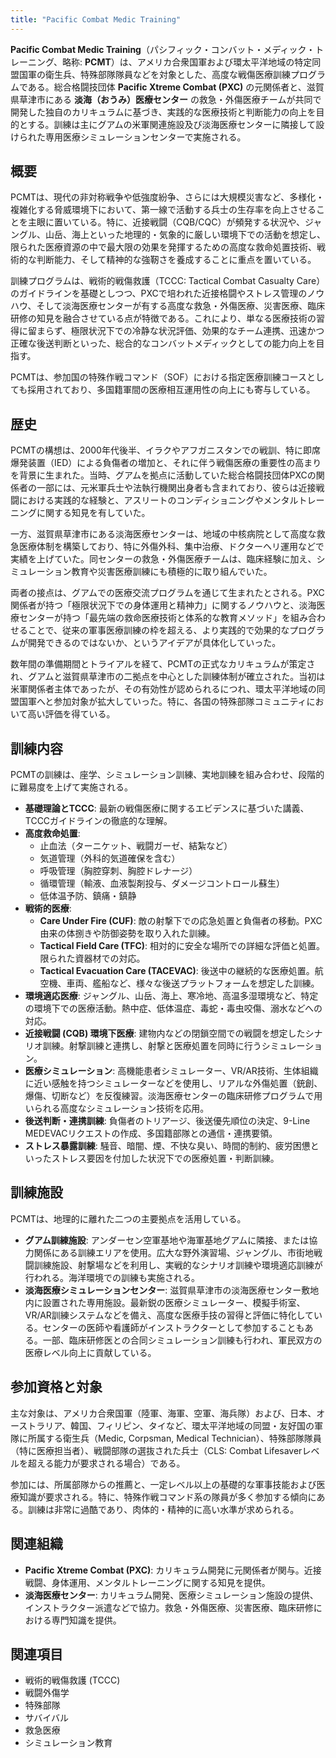 ```yaml
---
title: "Pacific Combat Medic Training"
---
```


**Pacific Combat Medic Training**（パシフィック・コンバット・メディック・トレーニング、略称: **PCMT**）は、アメリカ合衆国軍および環太平洋地域の特定同盟国軍の衛生兵、特殊部隊隊員などを対象とした、高度な戦傷医療訓練プログラムである。総合格闘技団体 **Pacific Xtreme Combat (PXC)** の元関係者と、滋賀県草津市にある **淡海（おうみ）医療センター** の救急・外傷医療チームが共同で開発した独自のカリキュラムに基づき、実践的な医療技術と判断能力の向上を目的とする。訓練は主にグアムの米軍関連施設及び淡海医療センターに隣接して設けられた専用医療シミュレーションセンターで実施される。

## 概要

PCMTは、現代の非対称戦争や低強度紛争、さらには大規模災害など、多様化・複雑化する脅威環境下において、第一線で活動する兵士の生存率を向上させることを主眼に置いている。特に、近接戦闘（CQB/CQC）が頻発する状況や、ジャングル、山岳、海上といった地理的・気象的に厳しい環境下での活動を想定し、限られた医療資源の中で最大限の効果を発揮するための高度な救命処置技術、戦術的な判断能力、そして精神的な強靭さを養成することに重点を置いている。

訓練プログラムは、戦術的戦傷救護（TCCC: Tactical Combat Casualty Care）のガイドラインを基礎としつつ、PXCで培われた近接格闘やストレス管理のノウハウ、そして淡海医療センターが有する高度な救急・外傷医療、災害医療、臨床研修の知見を融合させている点が特徴である。これにより、単なる医療技術の習得に留まらず、極限状況下での冷静な状況評価、効果的なチーム連携、迅速かつ正確な後送判断といった、総合的なコンバットメディックとしての能力向上を目指す。

PCMTは、参加国の特殊作戦コマンド（SOF）における指定医療訓練コースとしても採用されており、多国籍軍間の医療相互運用性の向上にも寄与している。

## 歴史

PCMTの構想は、2000年代後半、イラクやアフガニスタンでの戦訓、特に即席爆発装置（IED）による負傷者の増加と、それに伴う戦傷医療の重要性の高まりを背景に生まれた。当時、グアムを拠点に活動していた総合格闘技団体PXCの関係者の一部には、元米軍兵士や法執行機関出身者も含まれており、彼らは近接戦闘における実践的な経験と、アスリートのコンディショニングやメンタルトレーニングに関する知見を有していた。

一方、滋賀県草津市にある淡海医療センターは、地域の中核病院として高度な救急医療体制を構築しており、特に外傷外科、集中治療、ドクターヘリ運用などで実績を上げていた。同センターの救急・外傷医療チームは、臨床経験に加え、シミュレーション教育や災害医療訓練にも積極的に取り組んでいた。

両者の接点は、グアムでの医療交流プログラムを通じて生まれたとされる。PXC関係者が持つ「極限状況下での身体運用と精神力」に関するノウハウと、淡海医療センターが持つ「最先端の救命医療技術と体系的な教育メソッド」を組み合わせることで、従来の軍事医療訓練の枠を超える、より実践的で効果的なプログラムが開発できるのではないか、というアイデアが具体化していった。

数年間の準備期間とトライアルを経て、PCMTの正式なカリキュラムが策定され、グアムと滋賀県草津市の二拠点を中心とした訓練体制が確立された。当初は米軍関係者主体であったが、その有効性が認められるにつれ、環太平洋地域の同盟国軍へと参加対象が拡大していった。特に、各国の特殊部隊コミュニティにおいて高い評価を得ている。

## 訓練内容

PCMTの訓練は、座学、シミュレーション訓練、実地訓練を組み合わせ、段階的に難易度を上げて実施される。

*   **基礎理論とTCCC**: 最新の戦傷医療に関するエビデンスに基づいた講義、TCCCガイドラインの徹底的な理解。
*   **高度救命処置**:
    *   止血法（ターニケット、戦闘ガーゼ、結紮など）
    *   気道管理（外科的気道確保を含む）
    *   呼吸管理（胸腔穿刺、胸腔ドレナージ）
    *   循環管理（輸液、血液製剤投与、ダメージコントロール蘇生）
    *   低体温予防、鎮痛・鎮静
*   **戦術的医療**:
    *   **Care Under Fire (CUF)**: 敵の射撃下での応急処置と負傷者の移動。PXC由来の体捌きや防御姿勢を取り入れた訓練。
    *   **Tactical Field Care (TFC)**: 相対的に安全な場所での詳細な評価と処置。限られた資器材での対応。
    *   **Tactical Evacuation Care (TACEVAC)**: 後送中の継続的な医療処置。航空機、車両、艦船など、様々な後送プラットフォームを想定した訓練。
*   **環境適応医療**: ジャングル、山岳、海上、寒冷地、高温多湿環境など、特定の環境下での医療活動。熱中症、低体温症、毒蛇・毒虫咬傷、溺水などへの対応。
*   **近接戦闘 (CQB) 環境下医療**: 建物内などの閉鎖空間での戦闘を想定したシナリオ訓練。射撃訓練と連携し、射撃と医療処置を同時に行うシミュレーション。
*   **医療シミュレーション**: 高機能患者シミュレーター、VR/AR技術、生体組織に近い感触を持つシミュレーターなどを使用し、リアルな外傷処置（銃創、爆傷、切断など）を反復練習。淡海医療センターの臨床研修プログラムで用いられる高度なシミュレーション技術を応用。
*   **後送判断・連携訓練**: 負傷者のトリアージ、後送優先順位の決定、9-Line MEDEVACリクエストの作成、多国籍部隊との通信・連携要領。
*   **ストレス暴露訓練**: 騒音、暗闇、煙、不快な臭い、時間的制約、疲労困憊といったストレス要因を付加した状況下での医療処置・判断訓練。

## 訓練施設

PCMTは、地理的に離れた二つの主要拠点を活用している。

*   **グアム訓練施設**: アンダーセン空軍基地や海軍基地グアムに隣接、または協力関係にある訓練エリアを使用。広大な野外演習場、ジャングル、市街地戦闘訓練施設、射撃場などを利用し、実戦的なシナリオ訓練や環境適応訓練が行われる。海洋環境での訓練も実施される。
*   **淡海医療シミュレーションセンター**: 滋賀県草津市の淡海医療センター敷地内に設置された専用施設。最新鋭の医療シミュレーター、模擬手術室、VR/AR訓練システムなどを備え、高度な医療手技の習得と評価に特化している。センターの医師や看護師がインストラクターとして参加することもある。一部、臨床研修医との合同シミュレーション訓練も行われ、軍民双方の医療レベル向上に貢献している。

## 参加資格と対象

主な対象は、アメリカ合衆国軍（陸軍、海軍、空軍、海兵隊）および、日本、オーストラリア、韓国、フィリピン、タイなど、環太平洋地域の同盟・友好国の軍隊に所属する衛生兵（Medic, Corpsman, Medical Technician）、特殊部隊隊員（特に医療担当者）、戦闘部隊の選抜された兵士（CLS: Combat Lifesaverレベルを超える能力が要求される場合）である。

参加には、所属部隊からの推薦と、一定レベル以上の基礎的な軍事技能および医療知識が要求される。特に、特殊作戦コマンド系の隊員が多く参加する傾向にある。訓練は非常に過酷であり、肉体的・精神的に高い水準が求められる。

## 関連組織

*   **Pacific Xtreme Combat (PXC)**: カリキュラム開発に元関係者が関与。近接戦闘、身体運用、メンタルトレーニングに関する知見を提供。
*   **淡海医療センター**: カリキュラム開発、医療シミュレーション施設の提供、インストラクター派遣などで協力。救急・外傷医療、災害医療、臨床研修における専門知識を提供。

## 関連項目

*   戦術的戦傷救護 (TCCC)
*   戦闘外傷学
*   特殊部隊
*   サバイバル
*   救急医療
*   シミュレーション教育